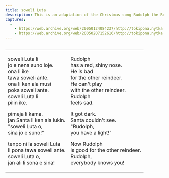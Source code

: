 ```yaml
---
title: soweli Luta
description: This is an adaptation of the Christmas song Rudolph the Red-Nosed Reindeer.
captures:
  -
    - https://web.archive.org/web/20050124084237/http://tokipona.nytka.org:80/text/rudolph.html
    - https://web.archive.org/web/20050207152616/http://tokipona.nytka.org:80/text/rudolph.html
---
```


<img />

<table>
<td>
<div class="translation">

soweli Luta li  
jo e nena suno loje.  
ona li ike  
tawa soweli ante.  
ona li ken ala musi  
poka soweli ante.  
soweli Luta li  
pilin ike.  

pimeja li kama.  
jan Santa li ken ala lukin.         
"soweli Luta o,  
sina jo e suno!"  

tenpo ni la soweli Luta  
li pona tawa soweli ante.  
soweli Luta o,  
jan ali li sona e sina!  

</div>
<td>
<div class="alt">

Rudolph  
has a red, shiny nose.  
He is bad  
for the other reindeer.  
He can't play  
with the other reindeer.  
Rudolph  
feels sad.  

It got dark.  
Santa couldn't see.  
"Rudolph,  
you have a light!"  

Now Rudolph  
is good for the other reindeer.  
Rudolph,  
everybody knows you!  

</div>
</table>